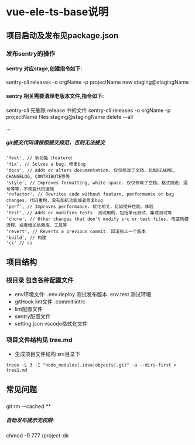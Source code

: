 # vue-ele-ts-base说明











## 项目启动及发布见package.json

### 发布sentry的操作
#### sentry 对应stage,创建指令如下:
sentry-cli releases -o orgName -p projectName new staging@stagingName
#### sentry 相关需要清理老版本文件,指令如下:
sentry-cli 先删除 release 中的文件
sentry-cli releases -o orgName -p projectName files staging@stagingName delete --all


...
##### git提交代码请按照提交规范，否则无法提交
```
'feat', // 新功能（feature）
'fix', // Solves a bug. 修复bug
'docs', // Adds or alters documentation. 仅仅修改了文档，比如README, CHANGELOG, CONTRIBUTE等等
'style', // Improves formatting, white-space. 仅仅修改了空格、格式缩进、逗号等等，不改变代码逻辑
'refactor', // Rewrites code without feature, performance or bug changes. 代码重构，没有加新功能或者修复bug
'perf', // Improves performance. 优化相关，比如提升性能、体验
'test', // Adds or modifies tests. 测试用例，包括单元测试、集成测试等
'chore', // Other changes that don't modify src or test files. 改变构建流程、或者增加依赖库、工具等
'revert', // Reverts a previous commit. 回滚到上一个版本
'build', // 构建
'ci' // ci
```

## 项目结构
### 根目录 包含各种配置文件
* env环境文件: .env.deploy 测试发布版本 .env.test 测试环境 
* gitHook lint文件 .commitlintrc
* lint配置文件 
* sentry配置文件
* setting.json vscode格式化文件
### 项目文件结构见 tree.md
* 生成项目文件结构 src目录下
```
treee -L 3 -I "node_modules|.idea|objects|.git" -a --dirs-first > tree1.md
```

## 常见问题
##### 
git rm --cached \*\*
##### 自动发布提示无权限:
chmod -R 777 /project-dir


